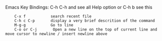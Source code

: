 Emacs Key Bindings: C-h C-h and see all Help option or C-h b see this

        C-x f           search recent file
        C-h c C-p       display a very brief descrition of the command
        M-g-g           Go to line
        C-o or C-j       Open a new line on the top of current line and move cursor to newline / insert newline above
